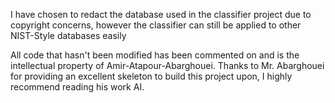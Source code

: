 I have chosen to redact the database used in the classifier project due to copyright concerns,
however the classifier can still be applied to other NIST-Style databases easily

All code that hasn't been modified has been commented on and is the intellectual property of Amir-Atapour-Abarghouei.
Thanks to Mr. Abarghouei for providing an excellent skeleton to build this project upon, I highly recommend reading his work AI.
